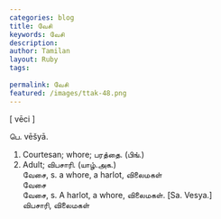```yaml
---
categories: blog
title: வேசி
keywords: வேசி
description: 
author: Tamilan
layout: Ruby
tags: 
 
permalink: வேசி
featured: /images/ttak-48.png
---
```

  
[ vēci ]  
  
பெ. vēšyā.   
1. Courtesan; whore; பரத்தை. (பிங்.)   
2. Adult; விபசாரி. (யாழ்.அக.)  
வேசை, s. a whore, a harlot, விலைமகள்  
வேசை  
வேசை, s. A harlot, a whore, விலைமகள். [Sa. Vesya.]  
விபசாரி, விலைமகள்